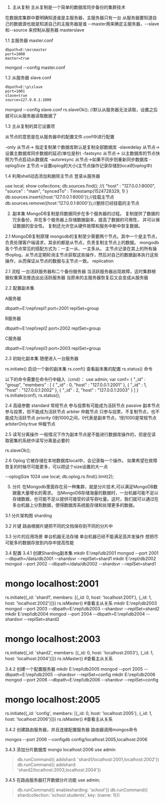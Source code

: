 1. 主从复制
主从复制是一个简单的数据库同步备份的集群技术

在数据库集群中要明确知道谁是主服务器，主服务器只有一台
从服务器要知道自己的数据源也就是知道自己的主服务器是谁
--master用来确定主服务器，--slave和--source 来控制从服务器
masterslave

1.1 主服务器
master.conf

    dbpath=E:\ms\master
    port=1000
    master=true
    

mongod --config master.conf


1.2 从服务器
slave.conf

    dbpath=E:\p\slave
    port=1001
    slave=true
    source=127.0.0.1:1000
    

mongod --config slave.conf
rs.slaveOk(); //默认从服务器无法读取，设置之后就可以从服务器读取数据了


1.3 主从复制的其它设置项

从节点的意思是在从服务器中的配置文件.conf中进行配置

-only 从节点-> 指定复制某个数据库默认是复制全部数据库
-slavedelay 从节点-> 设置主数据库同步数据的延迟(单位是秒)
-fastsync 从节点-> 以主数据库的节点快照为节点启动从数据库
-autoresync 从节点->如果不同步则重新同步数据库
-oplogSize 主节点->设置oplog的大小(主节点操作记录存储到local的oplog中)


1.4 利用shell动态添加和删除主节点
登录从服务器

use local;
show collections;
db.sources.find();
//{  "host" : "127.0.0.1:8000", "source" : "main", "syncedTo" : Timestamp(1524728329, 1) }
db.sources.insert({host:'127.0.0.1:8000'});//挂载主节点
db.sources.remove({host:'127.0.0.1:8000'});//删除已经挂载的主节点

2. 副本集
MongoDB复制是将数据同步在多个服务器的过程。
复制提供了数据的冗余备份，并在多个服务器上存储数据副本，提高了数据的可用性， 并可以保证数据的安全性。
复制还允许您从硬件故障和服务中断中恢复数据。

2.1 MongoDB复制原理
mongodb的复制至少需要两个节点。其中一个是主节点，负责处理客户端请求，其余的都是从节点，负责复制主节点上的数据。
mongodb各个节点常见的搭配方式为：一主一从、一主多从。
主节点记录在其上的所有操作oplog，从节点定期轮询主节点获取这些操作，然后对自己的数据副本执行这些操作，从而保证从节点的数据与主节点一致。
replication

2.1 流程
一台活跃服务器和二个备份服务器
当活跃服务器出现故障，这时集群根据权重算法推选出出活跃服务器
当原来的主服务器恢复后又会变成从服务器

2.2 配置副本集

A服务器

dbpath=E:\repl\repl1
port=2001
replSet=group

B服务器  

dbpath=E:\repl\repl2
port=2002
replSet=group

C服务器

dbpath=E:\repl\repl3
port=2003
replSet=group

2.3 初始化副本集
随便进入一台服务器

rs.initiate() 启动一个新的副本集
rs.conf() 查看副本集的配置
rs.status() 命令

以下的命令需要在命令行中输入（cmd）：
use admin;
var conf=
{
    "_id" : "group",
    "members" : [
        { "_id" : 0,  "host" : "127.0.0.1:2001"  },
        { "_id" : 1,  "host" : "127.0.0.1:2002"  },
        { "_id" : 2,  "host" : "127.0.0.1:2003"  }
    ]
}
rs.initiate(conf);
rs.status();

2.4 高级参数
standard 常规节点 参与投票有可能成为活跃节点
passive 副本节点 参与投票，但不能成为活跃节点
arbiter 仲裁节点 只参与投票，不复制节点，也不能成为活跃节点
priority 0到1000之间，0代表是副本节点，1到1000是常规节点
arbiterOnly:true 仲裁节点


2.5 读写分离操作
一般情况下作为副本节点是不能进行数据库操作的，但是在读取密集的系统中读写分离是必要的

rs.slaveOk();

2.6 Oplog
它被存储在本地数据库local中，会记录每一个操作。 如果希望在故障恢复的时候尽可能更多，可以把这个size设置的大一点

--oplogSize 1024
use local;
 db.oplog.rs.find().limit(2);

3. 分片
在Mongodb里面存在另一种集群，就是分片技术,可以满足MongoDB数据量大量增长的需求。 当MongoDB存储海量的数据时，一台机器可能不足以存储数据，也可能不足以提供可接受的读写吞吐量。这时，我们就可以通过在多台机器上分割数据，使得数据库系统能存储和处理更多的数据。

3.1 分片架构图
sharding

3.2 片键
路由根据片键把不同的文档保存到不同的分片中

3.3 分片的应用场景
单台机器无法存储
单台机器已经不能满足高并发操作
想把尽可能多的数据存放到内存中提高性能


3.4 配置
3.4.1 创建Sharding副本集
mkdir E:\repl\db2001
mongod --port 2001 --dbpath=/data/db2001  --shardsvr --replSet=shard1
mkdir E:\repl/db2002
mongod --port 2002 --dbpath=/data/db2002 --shardsvr --replSet=shard1
# mongo localhost:2001
rs.initiate({_id: 'shard1', members: [{_id: 0, host: 'localhost:2001'}, {_id: 1, host: 'localhost:2002'}]})
rs.isMaster() #查看主从关系
mkdir E:\repl\db2003
mongod --port 2003 --dbpath=E:\repl\db2003  --shardsvr --replSet=shard2
mkdir E:\repl\db2004
mongod --port 2004 --dbpath=E:\repl\db2004 --shardsvr --replSet=shard2
# mongo localhost:2003
rs.initiate({_id: 'shard2', members: [{_id: 0, host: 'localhost:2003'}, {_id: 1, host: 'localhost:2004'}]})
rs.isMaster() #查看主从关系

3.4.2 创建一个配置服务器
mkdir E:\repl\db2005
mongod --port 2005 --dbpath=E:\repl\db2005  --shardsvr --replSet=config
mkdir E:\repl\db2006
mongod --port 2006 --dbpath=E:\repl\db2006  --shardsvr --replSet=config
# mongo localhost:2005
rs.initiate({_id: 'config', members: [{_id: 0, host: 'localhost:2005'}, {_id: 1, host: 'localhost:2006'}]})
rs.isMaster() #查看主从关系

3.4.2 创建路由服务器，并且连接配置服务器
路由器调用mongos命令

mongos --port 2006 --configdb config/localhost:2005,localhost:2006

3.4.3 添加分片数据库
mongo localhost:2006
use admin
> db.runCommand({ addshard: 'shard1/localhost:2001,localhost:2002'})
> db.runCommand({ addshard: 'shard2/localhost:2003,localhost:2004'})

3.4.5 在路由服务器打开数据分片功能
use admin;
> db.runCommand({ enablesharding: 'school'})
> db.runCommand({ shardcollection: 'school.students', key: {name: 1}})